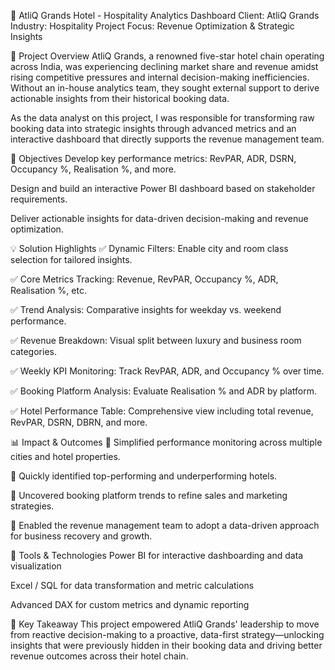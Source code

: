 🏨 AtliQ Grands Hotel - Hospitality Analytics Dashboard
Client: AtliQ Grands
Industry: Hospitality
Project Focus: Revenue Optimization & Strategic Insights

🚩 Project Overview
AtliQ Grands, a renowned five-star hotel chain operating across India, was experiencing declining market share and revenue amidst rising competitive pressures and internal decision-making inefficiencies. Without an in-house analytics team, they sought external support to derive actionable insights from their historical booking data.

As the data analyst on this project, I was responsible for transforming raw booking data into strategic insights through advanced metrics and an interactive dashboard that directly supports the revenue management team.

🎯 Objectives
Develop key performance metrics: RevPAR, ADR, DSRN, Occupancy %, Realisation %, and more.

Design and build an interactive Power BI dashboard based on stakeholder requirements.

Deliver actionable insights for data-driven decision-making and revenue optimization.

💡 Solution Highlights
✅ Dynamic Filters: Enable city and room class selection for tailored insights.

✅ Core Metrics Tracking: Revenue, RevPAR, Occupancy %, ADR, Realisation %, etc.

✅ Trend Analysis: Comparative insights for weekday vs. weekend performance.

✅ Revenue Breakdown: Visual split between luxury and business room categories.

✅ Weekly KPI Monitoring: Track RevPAR, ADR, and Occupancy % over time.

✅ Booking Platform Analysis: Evaluate Realisation % and ADR by platform.

✅ Hotel Performance Table: Comprehensive view including total revenue, RevPAR, DSRN, DBRN, and more.

📊 Impact & Outcomes
📌 Simplified performance monitoring across multiple cities and hotel properties.

📌 Quickly identified top-performing and underperforming hotels.

📌 Uncovered booking platform trends to refine sales and marketing strategies.

📌 Enabled the revenue management team to adopt a data-driven approach for business recovery and growth.

🚀 Tools & Technologies
Power BI for interactive dashboarding and data visualization

Excel / SQL for data transformation and metric calculations

Advanced DAX for custom metrics and dynamic reporting

🌟 Key Takeaway
This project empowered AtliQ Grands' leadership to move from reactive decision-making to a proactive, data-first strategy—unlocking insights that were previously hidden in their booking data and driving better revenue outcomes across their hotel chain.
